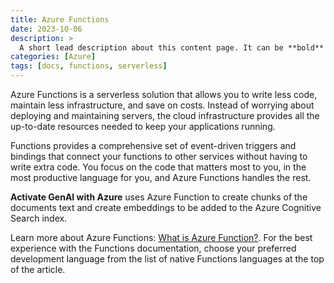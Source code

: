 ```yaml
---
title: Azure Functions
date: 2023-10-06
description: >
  A short lead description about this content page. It can be **bold** or _italic_ and can be split over multiple paragraphs.
categories: [Azure]
tags: [docs, functions, serverless]
---
```


Azure Functions is a serverless solution that allows you to write less code, maintain less infrastructure, and save on costs. Instead of worrying about deploying and maintaining servers, the cloud infrastructure provides all the up-to-date resources needed to keep your applications running.

Functions provides a comprehensive set of event-driven triggers and bindings that connect your functions to other services without having to write extra code. You focus on the code that matters most to you, in the most productive language for you, and Azure Functions handles the rest. 

**Activate GenAI with Azure** uses Azure Function to create chunks of the documents text and create embeddings to be added to the Azure Cognitive Search index. 

Learn more about Azure Functions: [What is Azure Function?](https://learn.microsoft.com/en-us/azure/azure-functions/functions-overview?pivots=programming-language-csharp). For the best experience with the Functions documentation, choose your preferred development language from the list of native Functions languages at the top of the article.